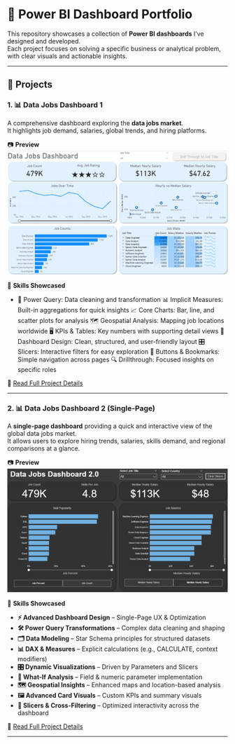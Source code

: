 # 📂 Power BI Dashboard Portfolio

This repository showcases a collection of **Power BI dashboards** I’ve designed and developed.  
Each project focuses on solving a specific business or analytical problem, with clear visuals and actionable insights.

---

## 📌 Projects

### 1. 📊 Data Jobs Dashboard 1
A comprehensive dashboard exploring the **data jobs market**.  
It highlights job demand, salaries, global trends, and hiring platforms.

📷 **Preview**  
![Dashboard Preview](./Images/dashboard_page1.png)

🔧 **Skills Showcased**  
- 🧹 Power Query: Data cleaning and transformation
📊 Implicit Measures: Built-in aggregations for quick insights
📈 Core Charts: Bar, line, and scatter plots for analysis
🗺️ Geospatial Analysis: Mapping job locations worldwide
🖥️ KPIs & Tables: Key numbers with supporting detail views
🎨 Dashboard Design: Clean, structured, and user-friendly layout
🎛️ Slicers: Interactive filters for easy exploration
🔘 Buttons & Bookmarks: Simple navigation across pages
🔍 Drillthrough: Focused insights on specific roles

🔗 [Read Full Project Details](https://github.com/Thegunal/PowerBI-Dashboard/tree/main/Data_job_project1)

---

### 2. 📊 Data Jobs Dashboard 2 (Single-Page)
A **single-page dashboard** providing a quick and interactive view of the global data jobs market.  
It allows users to explore hiring trends, salaries, skills demand, and regional comparisons at a glance.

📷 **Preview**  
![Dashboard Preview](./Images/dashboard2_page1.png)

🔧 **Skills Showcased**  
- **⚡ Advanced Dashboard Design** – Single-Page UX & Optimization  
- **🛠 Power Query Transformations** – Complex data cleaning and shaping  
- **🗂 Data Modeling** – Star Schema principles for structured datasets  
- **📊 DAX & Measures** – Explicit calculations (e.g., CALCULATE, context modifiers)  
- **🎛 Dynamic Visualizations** – Driven by Parameters and Slicers  
- **🎯 What-If Analysis** – Field & numeric parameter implementation  
- **🗺 Geospatial Insights** – Enhanced maps and location-based analysis  
- **🖼 Advanced Card Visuals** – Custom KPIs and summary visuals  
- **🔄 Slicers & Cross-Filtering** – Optimized interactivity across the dashboard  

🔗 [Read Full Project Details](https://github.com/Thegunal/PowerBI-Dashboard/tree/main/Data_job_project2)

---
